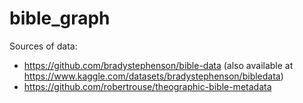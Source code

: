 # bible_graph

Sources of data:
- https://github.com/bradystephenson/bible-data  (also available at https://www.kaggle.com/datasets/bradystephenson/bibledata)
- https://github.com/robertrouse/theographic-bible-metadata
